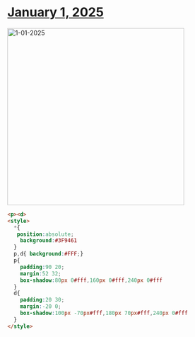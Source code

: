 # [January 1, 2025](https://cssbattle.dev/play/ET4DvCn6RpYnP3VBgRlS)

<img src="https://firebasestorage.googleapis.com/v0/b/cssbattleapp.appspot.com/o/user%2Fe6YbeBahWNPT7VpE2rE2p85byxa2%2Ftargets%2Ftarget_0A1NEUl@2x.png?alt=media" width="400" alt="1-01-2025" />

```html
<p><d>
<style>
  *{
   position:absolute;
    background:#3F9461
  }
  p,d{ background:#FFF;}
  p{
    padding:90 20;
    margin:52 32;
    box-shadow:80px 0#fff,160px 0#fff,240px 0#fff
  }
  d{
    padding:20 30;
    margin:-20 0;
    box-shadow:100px -70px#fff,180px 70px#fff,240px 0#fff
  }
</style>
```
